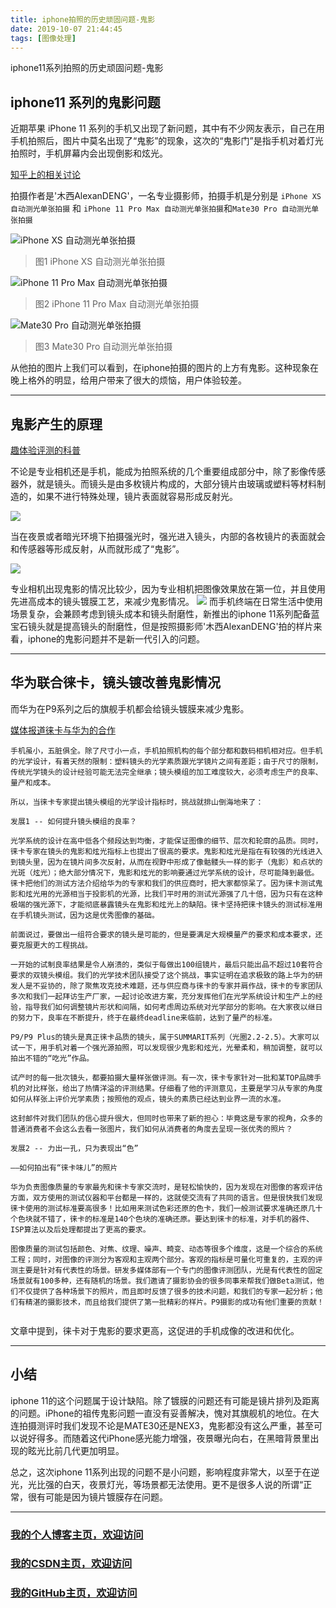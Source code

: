 ```yaml
---
title: iphone拍照的历史顽固问题-鬼影
date: 2019-10-07 21:44:45
tags: [图像处理]
---
```


iphone11系列拍照的历史顽固问题-鬼影
<!--more-->


## iphone11 系列的鬼影问题
近期苹果 iPhone 11 系列的手机又出现了新问题，其中有不少网友表示，自己在用手机拍照后，图片中莫名出现了“鬼影”的现象，这次的“鬼影门”是指手机对着灯光拍照时，手机屏幕内会出现倒影和炫光。

[知乎上的相关讨论](https://www.zhihu.com/question/348478461/answer/840490857)

拍摄作者是'木西AlexanDENG'，一名专业摄影师，拍摄手机是分别是 `iPhone XS 自动测光单张拍摄` 和 `iPhone 11 Pro Max 自动测光单张拍摄`和`Mate30 Pro 自动测光单张拍摄`

![iPhone XS 自动测光单张拍摄](https://img-blog.nos-eastchina1.126.net/blog/blog_guiying_1.jpg)

>图1 iPhone XS 自动测光单张拍摄

![iPhone 11 Pro Max 自动测光单张拍摄](https://img-blog.nos-eastchina1.126.net/blog/blog_guiying_3_i11.jpg)

>图2 iPhone 11 Pro Max 自动测光单张拍摄

![Mate30 Pro 自动测光单张拍摄](https://img-blog.nos-eastchina1.126.net/blog/blog_guiying_2.jpg)

>图3 Mate30 Pro 自动测光单张拍摄

从他拍的图片上我们可以看到，在iphone拍摄的图片的上方有鬼影。这种现象在晚上格外的明显，给用户带来了很大的烦恼，用户体验较差。

---
## 鬼影产生的原理
[趣体验评测的科普](https://www.bilibili.com/video/av69411194?from=search&seid=12798611946182658204)



不论是专业相机还是手机，能成为拍照系统的几个重要组成部分中，除了影像传感器外，就是镜头。而镜头是由多枚镜片构成的，大部分镜片由玻璃或塑料等材料制造的，如果不进行特殊处理，镜片表面就容易形成反射光。

![](https://img-blog.nos-eastchina1.126.net/blog/blog_guiying_Q1.jpg)


当在夜景或者暗光环境下拍摄强光时，强光进入镜头，内部的各枚镜片的表面就会和传感器等形成反射，从而就形成了“鬼影”。

![](https://img-blog.nos-eastchina1.126.net/blog/blog_guiying_Q2.jpg)


专业相机出现鬼影的情况比较少，因为专业相机把图像效果放在第一位，并且使用先进高成本的镜头镀膜工艺，来减少鬼影情况。
![](https://img-blog.nos-eastchina1.126.net/blog/blog_guiying_Q3.jpg)
而手机终端在日常生活中使用场景复杂，会兼顾考虑到镜头成本和镜头耐磨性，新推出的iphone 11系列配备蓝宝石镜头就是提高镜头的耐磨性，但是按照摄影师'木西AlexanDENG'拍的样片来看，iphone的鬼影问题并不是新一代引入的问题。

---
## 华为联合徕卡，镜头镀改善鬼影情况
而华为在P9系列之后的旗舰手机都会给镜头镀膜来减少鬼影。

[媒体报道徕卡与华为的合作](http://m.sohu.com/a/166216300_99907693)

```
手机虽小，五脏俱全。除了尺寸小一点，手机拍照机构的每个部分都和数码相机相对应。但手机的光学设计，有着天然的限制：塑料镜头的光学素质跟光学镜片之间有差距；由于尺寸的限制，传统光学镜头的设计经验可能无法完全继承；镜头模组的加工难度较大，必须考虑生产的良率、量产和成本。

所以，当徕卡专家提出镜头模组的光学设计指标时，挑战就排山倒海地来了：

发展1 -- 如何提升镜头模组的良率？

光学系统的设计在高中低各个频段达到均衡，才能保证图像的细节、层次和轮廓的品质。同时，徕卡专家在镜头的鬼影和炫光指标上也提出了很高的要求。鬼影和炫光是指在有较强的光线进入到镜头里，因为在镜片间多次反射，从而在视野中形成了像骷髅头一样的影子（鬼影）和点状的光斑（炫光）；绝大部分情况下，鬼影和炫光的影响要通过光学系统的设计，尽可能降到最低。徕卡把他们的测试方法介绍给华为的专家和我们的供应商时，把大家都惊呆了。因为徕卡测试鬼影和炫光用的光源相当于投影机的光源，比我们平时用的测试光源强了几十倍，因为只有在这种极端的强光源下，才能彻底暴露镜头在鬼影和炫光上的缺陷。徕卡坚持把徕卡镜头的测试标准用在手机镜头测试，因为这是优秀图像的基础。

前面说过，要做出一组符合要求的镜头是可能的，但是要满足大规模量产的要求和成本要求，还要克服更大的工程挑战。

一开始的试制良率结果是令人崩溃的，类似于每做出100组镜片，最后只能出品不超过10套符合要求的双镜头模组。我们的光学技术团队接受了这个挑战，事实证明在追求极致的路上华为的研发人是不妥协的，除了聚焦攻克技术难题，还与供应商与徕卡的专家并肩作战，徕卡的专家团队多次和我们一起拜访生产厂家，一起讨论改进方案，充分发挥他们在光学系统设计和生产上的经验，指导我们如何调整镜片形状和间隔，如何考虑周边系统对光学部分的影响。在大家夜以继日的努力下，良率在不断提升，终于在最终deadline来临前，达到了量产的标准。

P9/P9 Plus的镜头是真正徕卡品质的镜头，属于SUMMARIT系列（光圈2.2-2.5）。大家可以试一下，用手机对着一个强光源拍照，可以发现很少鬼影和炫光，光晕柔和，稍加调整，就可以拍出不错的“吃光”作品。

试产时的每一批次镜头，都要拍摄大量样张做评测。有一次，徕卡专家针对一批和某TOP品牌手机的对比样张，给出了热情洋溢的评测结果。仔细看了他的评测意见，主要是学习从专家的角度如何从样张上评价光学素质；按照他的观点，镜头的素质已经达到业界一流的水准。

这封邮件对我们团队的信心提升很大，但同时也带来了新的担心：毕竟这是专家的视角，众多的普通消费者不会这么去看一张图片，我们如何从消费者的角度去呈现一张优秀的照片？

发展2 -- 力出一孔，只为表现出“色”

——如何拍出有“徕卡味儿”的照片

华为负责图像质量的专家最先和徕卡专家交流时，是轻松愉快的，因为发现在对图像的客观评估方面，双方使用的测试仪器和平台都是一样的，这就使交流有了共同的语言。但是很快我们发现徕卡使用的测试标准要高很多！比如用来测试色彩还原的色卡，我们一般测试要求准确还原几十个色块就不错了，徕卡的标准是140个色块的准确还原。要达到徕卡的标准，对手机的器件、ISP算法以及后处理都提出了更高的要求。

图像质量的测试包括颜色、对焦、纹理、噪声、畸变、动态等很多个维度，这是一个综合的系统工程；同时，对图像的评测分为客观和主观两个部分。客观的指标是可量化可重复的，主观的评测主要是针对有代表性的场景。研发多媒体部有一个专门的图像评测团队，光是有代表性的固定场景就有100多种，还有随机的场景。我们邀请了摄影协会的很多同事来帮我们做Beta测试，他们不仅提供了各种场景下的照片，而且即时反馈了很多的技术问题，和我们的专家一起分析；他们有精湛的摄影技术，而且给我们提供了第一批精彩的样片。P9摄影的成功有他们重要的贡献！


```
文章中提到，徕卡对于鬼影的要求更高，这促进的手机成像的改进和优化。

---
## 小结
iphone 11的这个问题属于设计缺陷。除了镀膜的问题还有可能是镜片排列及距离的问题。iPhone的祖传鬼影问题一直没有妥善解决，愧对其旗舰机的地位。在大连拍摄测评时我们发现不论是MATE30还是NEX3，鬼影都没有这么严重，甚至可以说好得多。而随着这代iPhone感光能力增强，夜景曝光向右，在黑暗背景里出现的眩光比前几代更加明显。

总之，这次iphone 11系列出现的问题不是小问题，影响程度非常大，以至于在逆光，光比强的白天，夜景灯光，等场景都无法使用。更不是很多人说的所谓“正常，很有可能是因为镜片镀膜存在问题。



---

### [我的个人博客主页，欢迎访问](http://www.aomanhao.top/)
### [我的CSDN主页，欢迎访问](https://blog.csdn.net/Aoman_Hao)
### [我的GitHub主页，欢迎访问](https://github.com/AomanHao)


